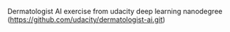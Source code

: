 Dermatologist AI exercise from udacity deep learning nanodegree (https://github.com/udacity/dermatologist-ai.git)
